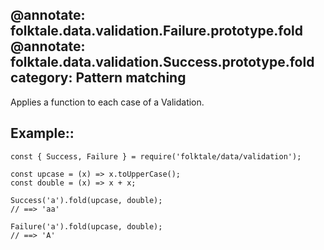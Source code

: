 @annotate: folktale.data.validation.Failure.prototype.fold
@annotate: folktale.data.validation.Success.prototype.fold
category: Pattern matching
---

Applies a function to each case of a Validation.


## Example::

    const { Success, Failure } = require('folktale/data/validation');

    const upcase = (x) => x.toUpperCase();
    const double = (x) => x + x;

    Success('a').fold(upcase, double);
    // ==> 'aa'

    Failure('a').fold(upcase, double);
    // ==> 'A'